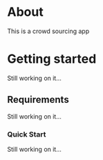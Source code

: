# About
This is a crowd sourcing app

# Getting started
Still working on it...
## Requirements
Still working on it...
### Quick Start
Still working on it...